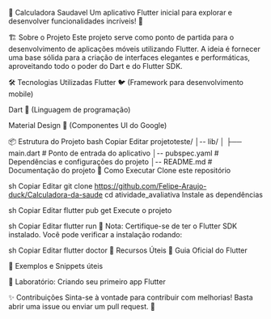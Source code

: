 📱 Calculadora Saudavel
Um aplicativo Flutter inicial para explorar e desenvolver funcionalidades incríveis! 🚀

🏗️ Sobre o Projeto
Este projeto serve como ponto de partida para o desenvolvimento de aplicações móveis utilizando Flutter. A ideia é fornecer uma base sólida para a criação de interfaces elegantes e performáticas, aproveitando todo o poder do Dart e do Flutter SDK.

🛠️ Tecnologias Utilizadas
Flutter 🐦 (Framework para desenvolvimento mobile)

Dart 🎯 (Linguagem de programação)

Material Design 🎨 (Componentes UI do Google)

📦 Estrutura do Projeto
bash
Copiar
Editar
projetoteste/
│-- lib/
│   ├── main.dart          # Ponto de entrada do aplicativo
│-- pubspec.yaml           # Dependências e configurações do projeto
│-- README.md              # Documentação do projeto
🚀 Como Executar
Clone este repositório

sh
Copiar
Editar
git clone https://github.com/Felipe-Araujo-duck/Calculadora-da-saude
cd atividade_avaliativa
Instale as dependências

sh
Copiar
Editar
flutter pub get
Execute o projeto

sh
Copiar
Editar
flutter run
📌 Nota: Certifique-se de ter o Flutter SDK instalado. Você pode verificar a instalação rodando:

sh
Copiar
Editar
flutter doctor
📖 Recursos Úteis
📌 Guia Oficial do Flutter

📌 Exemplos e Snippets úteis

📌 Laboratório: Criando seu primeiro app Flutter

✨ Contribuições
Sinta-se à vontade para contribuir com melhorias! Basta abrir uma issue ou enviar um pull request. 🚀